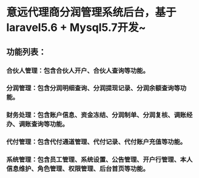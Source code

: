 # 意远代理商分润管理系统后台，基于laravel5.6 + Mysql5.7开发~

## 功能列表：

### 合伙人管理：包含合伙人开户、合伙人查询等功能。

### 分润管理：包含分润明细查询、分润提现记录、分润余额查询等功能。

### 财务处理：包含账户信息、资金冻结、分润制单、分润复核、调账经办、调账查询等功能。

### 代付管理：包含代付通道管理、代付记录、代付账户充值等功能。

### 系统管理：包含员工管理、系统设置、公告管理、开户行管理、本人信息维护、角色管理、权限管理、后台首页等功能。